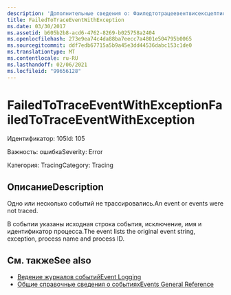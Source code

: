 ```yaml
---
description: 'Дополнительные сведения о: Фаиледтотрацеевентвисексцептион'
title: FailedToTraceEventWithException
ms.date: 03/30/2017
ms.assetid: b605b2b8-acd6-4762-8269-b025758a2404
ms.openlocfilehash: 273e9ea74c4da88ba7eecc7a4801e504795b0065
ms.sourcegitcommit: ddf7edb67715a5b9a45e3dd44536dabc153c1de0
ms.translationtype: MT
ms.contentlocale: ru-RU
ms.lasthandoff: 02/06/2021
ms.locfileid: "99656128"
---
```

# <a name="failedtotraceeventwithexception"></a><span data-ttu-id="51db6-103">FailedToTraceEventWithException</span><span class="sxs-lookup"><span data-stu-id="51db6-103">FailedToTraceEventWithException</span></span>

<span data-ttu-id="51db6-104">Идентификатор: 105</span><span class="sxs-lookup"><span data-stu-id="51db6-104">Id: 105</span></span>  
  
 <span data-ttu-id="51db6-105">Важность: ошибка</span><span class="sxs-lookup"><span data-stu-id="51db6-105">Severity: Error</span></span>  
  
 <span data-ttu-id="51db6-106">Категория: Tracing</span><span class="sxs-lookup"><span data-stu-id="51db6-106">Category: Tracing</span></span>  
  
## <a name="description"></a><span data-ttu-id="51db6-107">Описание</span><span class="sxs-lookup"><span data-stu-id="51db6-107">Description</span></span>  

 <span data-ttu-id="51db6-108">Одно или несколько событий не трассировались.</span><span class="sxs-lookup"><span data-stu-id="51db6-108">An event or events were not traced.</span></span>  
  
 <span data-ttu-id="51db6-109">В событии указаны исходная строка события, исключение, имя и идентификатор процесса.</span><span class="sxs-lookup"><span data-stu-id="51db6-109">The event lists the original event string, exception, process name and process ID.</span></span>  
  
## <a name="see-also"></a><span data-ttu-id="51db6-110">См. также</span><span class="sxs-lookup"><span data-stu-id="51db6-110">See also</span></span>

- [<span data-ttu-id="51db6-111">Ведение журналов событий</span><span class="sxs-lookup"><span data-stu-id="51db6-111">Event Logging</span></span>](index.md)
- [<span data-ttu-id="51db6-112">Общие справочные сведения о событиях</span><span class="sxs-lookup"><span data-stu-id="51db6-112">Events General Reference</span></span>](events-general-reference.md)
